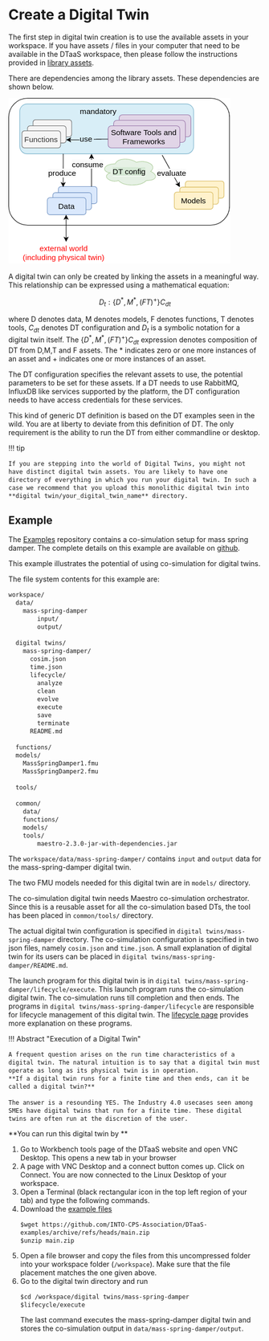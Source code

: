 
# Create a Digital Twin

The first step in digital twin creation is to use the available assets in your workspace. If you have assets / files in your computer that need to be available in the DTaaS workspace, then please follow the instructions provided in [library assets](../servers/lib/assets.md).

There are dependencies among the library assets. These dependencies are shown below.

![Relation between reusable assets](asset-relationship.png)

A digital twin can only be created by linking the assets in a meaningful way. This relationship can be expressed using a mathematical equation:

$$
D_t: \{ D{^*},M^{*},(FT)^{+} \}C_{dt}
$$

where D denotes data, M denotes models, F denotes functions, T denotes tools, $C_{dt}$ denotes DT configuration and $D_t$ is a symbolic notation for a digital twin itself. The  $\{ D{^*},M^{*},(FT)^{+} \}C_{dt}$ expression denotes composition of DT from D,M,T and F assets. The $*$ indicates zero or one more instances of an asset and $+$ indicates one or more instances of an asset.

The DT configuration specifies the relevant assets to use, the potential parameters to be set for these assets. If a DT needs to use RabbitMQ, InfluxDB like services supported by the platform, the DT configuration needs to have access credentials for these services.

This kind of generic DT definition is based on the DT examples seen in the wild. You are at liberty to deviate from this definition of DT. The only requirement is the ability to run the DT from either commandline or desktop.

!!! tip

    If you are stepping into the world of Digital Twins, you might not have distinct digital twin assets. You are likely to have one directory of everything in which you run your digital twin. In such a case we recommend that you upload this monolithic digital twin into **digital twin/your_digital_twin_name** directory.

## Example

The [Examples](https://github.com/INTO-CPS-Association/DTaaS-examples) repository contains a co-simulation setup for mass spring damper. The complete details on this example are available on [github](https://github.com/INTO-CPS-Association/example-mass_spring_damper).

This example illustrates the potential of using co-simulation for digital twins.

The file system contents for this example are:

```text
workspace/
  data/
    mass-spring-damper
        input/
        output/

  digital twins/
    mass-spring-damper/
      cosim.json
      time.json
      lifecycle/
        analyze
        clean
        evolve
        execute
        save
        terminate
      README.md

  functions/
  models/
    MassSpringDamper1.fmu
    MassSpringDamper2.fmu

  tools/

  common/
    data/
    functions/
    models/
    tools/
        maestro-2.3.0-jar-with-dependencies.jar
```

The `workspace/data/mass-spring-damper/` contains `input` and `output` data for the mass-spring-damper digital twin.

The two FMU models needed for this digital twin are in `models/` directory. 

The co-simulation digital twin needs Maestro co-simulation orchestrator. Since this is a reusable asset for all the co-simulation based DTs, the tool has been placed in `common/tools/` directory.

The actual digital twin configuration is specified in `digital twins/mass-spring-damper` directory. The co-simulation configuration is specified in two json files, namely `cosim.json` and `time.json`. A small explanation of digital twin for its users can be placed in `digital twins/mass-spring-damper/README.md`.

The launch program for this digital twin is in `digital twins/mass-spring-damper/lifecycle/execute`. This launch program runs the co-simulation digital twin. The co-simulation runs till completion and then ends. The programs in `digital twins/mass-spring-damper/lifecycle` are responsible for lifecycle management of this digital twin. The [lifecycle page](lifecycle.md) provides more explanation on these programs.

!!! Abstract "Execution of a Digital Twin"

    A frequent question arises on the run time characteristics of a digital twin. The natural intuition is to say that a digital twin must operate as long as its physical twin is in operation.
    **If a digital twin runs for a finite time and then ends, can it be called a digital twin?**

    The answer is a resounding YES. The Industry 4.0 usecases seen among SMEs have digital twins that run for a finite time. These digital twins are often run at the discretion of the user.

**You can run this digital twin by **

1. Go to Workbench tools page of the DTaaS website and open VNC Desktop. This opens a new tab in your browser
2. A page with VNC Desktop and a connect button comes up. Click on Connect. You are now connected to the Linux Desktop of your workspace.
3. Open a Terminal (black rectangular icon in the top left region of your tab) and type the following commands.
4. Download the [example files](https://github.com/INTO-CPS-Association/DTaaS-examples/archive/refs/heads/main.zip)
    ```
    $wget https://github.com/INTO-CPS-Association/DTaaS-examples/archive/refs/heads/main.zip
    $unzip main.zip
    ```
5. Open a file browser and copy the files from this uncompressed folder into your workspace folder (`/workspace`). Make sure that the file placement matches the one given above.
6. Go to the digital twin directory and run
    ```
    $cd /workspace/digital twins/mass-spring-damper
    $lifecycle/execute
    ```
    The last command executes the mass-spring-damper digital twin and stores the co-simulation output in `data/mass-spring-damper/output`.